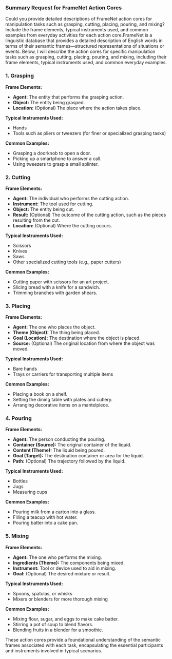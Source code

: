 ### Summary Request for FrameNet Action Cores

Could you provide detailed descriptions of FrameNet action cores for manipulation tasks such as grasping, cutting, placing, pouring, and mixing? Include the frame elements, typical instruments used, and common examples from everyday activities for each action core.FrameNet is a linguistic database that provides a detailed description of English words in terms of their semantic frames—structured representations of situations or events. Below, I will describe the action cores for specific manipulation tasks such as grasping, cutting, placing, pouring, and mixing, including their frame elements, typical instruments used, and common everyday examples.

### 1. Grasping

**Frame Elements:**
- **Agent:** The entity that performs the grasping action.
- **Object:** The entity being grasped.
- **Location:** (Optional) The place where the action takes place.

**Typical Instruments Used:**
- Hands
- Tools such as pliers or tweezers (for finer or specialized grasping tasks)

**Common Examples:**
- Grasping a doorknob to open a door.
- Picking up a smartphone to answer a call.
- Using tweezers to grasp a small splinter.

### 2. Cutting

**Frame Elements:**
- **Agent:** The individual who performs the cutting action.
- **Instrument:** The tool used for cutting.
- **Object:** The entity being cut.
- **Result:** (Optional) The outcome of the cutting action, such as the pieces resulting from the cut.
- **Location:** (Optional) Where the cutting occurs.

**Typical Instruments Used:**
- Scissors
- Knives
- Saws
- Other specialized cutting tools (e.g., paper cutters)

**Common Examples:**
- Cutting paper with scissors for an art project.
- Slicing bread with a knife for a sandwich.
- Trimming branches with garden shears.

### 3. Placing

**Frame Elements:**
- **Agent:** The one who places the object.
- **Theme (Object):** The thing being placed.
- **Goal (Location):** The destination where the object is placed.
- **Source:** (Optional) The original location from where the object was moved.

**Typical Instruments Used:**
- Bare hands
- Trays or carriers for transporting multiple items

**Common Examples:**
- Placing a book on a shelf.
- Setting the dining table with plates and cutlery.
- Arranging decorative items on a mantelpiece.

### 4. Pouring

**Frame Elements:**
- **Agent:** The person conducting the pouring.
- **Container (Source):** The original container of the liquid.
- **Content (Theme):** The liquid being poured.
- **Goal (Target):** The destination container or area for the liquid.
- **Path:** (Optional) The trajectory followed by the liquid.

**Typical Instruments Used:**
- Bottles
- Jugs
- Measuring cups

**Common Examples:**
- Pouring milk from a carton into a glass.
- Filling a teacup with hot water.
- Pouring batter into a cake pan.

### 5. Mixing

**Frame Elements:**
- **Agent:** The one who performs the mixing.
- **Ingredients (Theme):** The components being mixed.
- **Instrument:** Tool or device used to aid in mixing.
- **Goal:** (Optional) The desired mixture or result.

**Typical Instruments Used:**
- Spoons, spatulas, or whisks
- Mixers or blenders for more thorough mixing

**Common Examples:**
- Mixing flour, sugar, and eggs to make cake batter.
- Stirring a pot of soup to blend flavors.
- Blending fruits in a blender for a smoothie.

These action cores provide a foundational understanding of the semantic frames associated with each task, encapsulating the essential participants and instruments involved in typical scenarios.